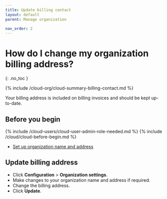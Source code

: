 ```yaml
---
title: Update billing contact
layout: default
parent: Manage organization

nav_order: 2
---
```


# How do I change my organization billing address?
{: .no_toc }

{% include /cloud-org/cloud-summary-billing-contact.md %}

Your billing address is included on billing invoices and should be kept up-to-date.

## Before you begin

{% include /cloud-users/cloud-user-admin-role-needed.md %}
{% include /cloud/cloud-before-begin.md %}
* [Set up organization name and address](/docs/cloud/cloud-org/cloud-org-address)

## Update billing address

* Click **Configuration** > **Organization settings**.
* Make changes to your organization name and address if required.
* Change the billing address.
* Click **Update**.
